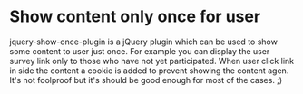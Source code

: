 Show content only once for user
===============================
jquery-show-once-plugin is a jQuery plugin which can be used to show some content to user just once.
For example you can display the user survey link only to those who have not yet participated. When user click link in side the
content a cookie is added to prevent showing the content agen. It's not foolproof but it's should be good enough for most of the cases. ;)